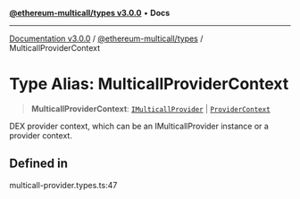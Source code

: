 [**@ethereum-multicall/types v3.0.0**](../README.md) • **Docs**

***

[Documentation v3.0.0](../../../packages.md) / [@ethereum-multicall/types](../README.md) / MulticallProviderContext

# Type Alias: MulticallProviderContext

> **MulticallProviderContext**: [`IMulticallProvider`](../interfaces/IMulticallProvider.md) \| [`ProviderContext`](ProviderContext.md)

DEX provider context, which can be an IMulticallProvider instance or a provider context.

## Defined in

multicall-provider.types.ts:47
